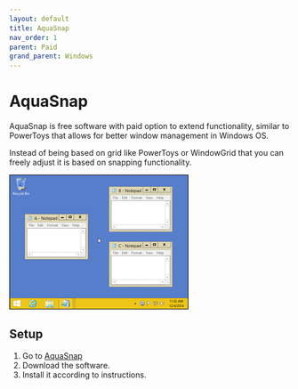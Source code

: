 ```yaml
---
layout: default
title: AquaSnap
nav_order: 1
parent: Paid
grand_parent: Windows
---
```


# AquaSnap

AquaSnap is free software with paid option to extend functionality, similar to PowerToys that allows for better window management in Windows OS.

Instead of being based on grid like PowerToys or WindowGrid that you can freely adjust it is based on snapping functionality.

![Gif is broken :C](../../../assets/images/aquasnap.gif)

## Setup

1. Go to [AquaSnap](https://www.nurgo-software.com/products/aquasnap)
2. Download the software.
3. Install it according to instructions.